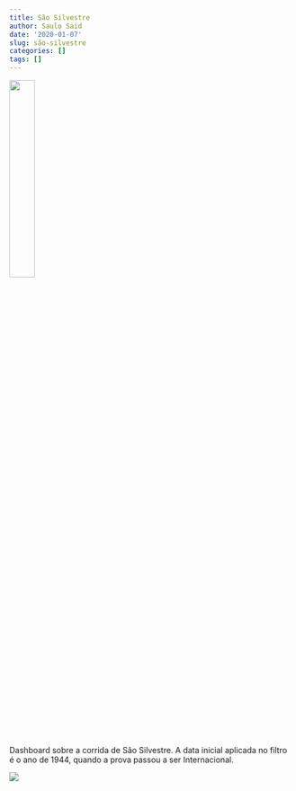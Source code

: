 ```yaml
---
title: São Silvestre
author: Saulo Said
date: '2020-01-07'
slug: são-silvestre
categories: []
tags: []
---
```

<img src="/post/2020-01-07-são-silvestre_files/Painel 2.png" alt="" width="30%" height="30%"/>

Dashboard sobre a corrida de São Silvestre. A data inicial aplicada no filtro é o ano de 1944, quando a prova passou a ser Internacional.

<div class="tableauPlaceholder" id="viz1578412742215" style="position: relative">

<noscript>[![ ](https://public.tableau.com/static/images/Li/Livro1_77/Painel1/1_rss.png)](#)</noscript>

<object class="tableauViz" style="display:none;"><param name="host_url" value="https%3A%2F%2Fpublic.tableau.com%2F"> <param name="embed_code_version" value="3"> <param name="site_root" value=""><param name="name" value="Livro1_77/Painel1"><param name="tabs" value="no"><param name="toolbar" value="yes"><param name="static_image" value="https://public.tableau.com/static/images/Li/Livro1_77/Painel1/1.png"> <param name="animate_transition" value="yes"><param name="display_static_image" value="yes"><param name="display_spinner" value="yes"><param name="display_overlay" value="yes"><param name="display_count" value="yes"><param name="filter" value="publish=yes"></object></div>

<script type="text/javascript">var divElement = document.getElementById('viz1578412742215'); var vizElement = divElement.getElementsByTagName('object')[0]; if ( divElement.offsetWidth > 800 ) { vizElement.style.width='1200px';vizElement.style.height='827px';} else if ( divElement.offsetWidth > 500 ) { vizElement.style.width='1200px';vizElement.style.height='827px';} else { vizElement.style.width='100%';vizElement.style.height='1277px';} var scriptElement = document.createElement('script'); scriptElement.src = 'https://public.tableau.com/javascripts/api/viz_v1.js'; vizElement.parentNode.insertBefore(scriptElement, vizElement);</script>